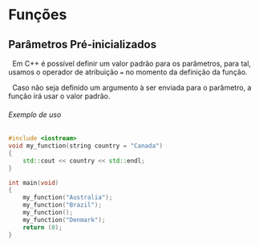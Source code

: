 # Funções

## Parâmetros Pré-inicializados
&nbsp; Em C++ é possível definir um valor padrão para os parâmetros, para tal, usamos o operador de atribuição `=` no momento da definição da função.

&nbsp; Caso não seja definido um argumento à ser enviada para o parâmetro, a função irá usar o valor padrão.

###### Exemplo de uso
```cpp
#include <iostream>
void my_function(string country = "Canada")
{
	std::cout << country << std::endl;
}

int main(void)
{
	my_function("Australia");
	my_function("Brazil");
	my_function();
	my_function("Denmark");
	return (0);
}
```
